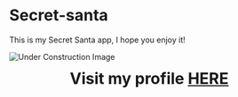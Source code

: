 # **Secret-santa**

This is my Secret Santa app, I hope you enjoy it!

![Under Construction Image](https://campnesher.org/wp-content/uploads/sites/7/2020/09/Under-Construction-Sign.png)

<h1 align="center" style="margin-top: 0px;">Visit my profile <a href="https://github.com/brunobarbagelata" target="_blank">HERE</a></h1>
